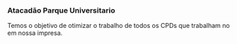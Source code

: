 ### Atacadão Parque Universitario
Temos o objetivo de otimizar o trabalho de todos os CPDs que trabalham no em nossa impresa.
